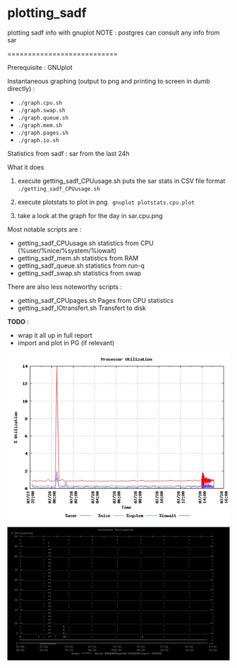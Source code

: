# plotting_sadf
plotting sadf info with gnuplot 
NOTE : postgres can consult any info from sar

===========================

Prerequisite : GNUplot

Instantaneous graphing (output to png and printing to screen in dumb directly) :
 * `./graph.cpu.sh`
 * `./graph.swap.sh`
 * `./graph.queue.sh`
 * `./graph.mem.sh`
 * `./graph.pages.sh`
 * `./graph.io.sh`
 
Statistics from sadf : sar from the last 24h

What it does

1. execute getting_sadf_CPUusage.sh puts the sar stats in CSV file format
`./getting_sadf_CPUusage.sh`


2. execute plotstats to plot in png
` gnuplot plotstats.cpu.plot`

3. take a look at the graph for the day in sar.cpu.png 



Most notable scripts are :
 * getting_sadf_CPUusage.sh statistics from CPU (%user/%nice/%system/%iowait)
 * getting_sadf_mem.sh 	  statistics from RAM
 * getting_sadf_queue.sh 	statistics from run-q
 * getting_sadf_swap.sh   statistics from swap 
  
There are also less noteworthy scripts :
 * getting_sadf_CPUpages.sh 	 Pages from CPU statistics
 * getting_sadf_IOtransfert.sh Transfert to disk


**TODO** :
 * wrap it all up in full report
 * import and plot in PG (if relevant)
 
 ![Example of cpu graph in png](https://github.com/emerichunter/plotting_sadf/blob/master/sar.cpu.png)
 
  ![Example of cpu graph in dumb terminal](https://github.com/emerichunter/plotting_sadf/blob/master/sar_cpu_dumb.PNG)

 
